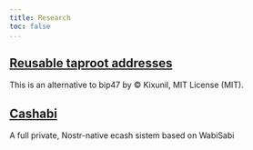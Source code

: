 ```yaml
---
title: Research
toc: false
...
```


## [Reusable taproot addresses](reusable_taproot_addresses)

This is an alternative to bip47 by ©  Kixunil, MIT License (MIT).

## [Cashabi](cashabi)

A full private, Nostr-native ecash sistem based on WabiSabi

